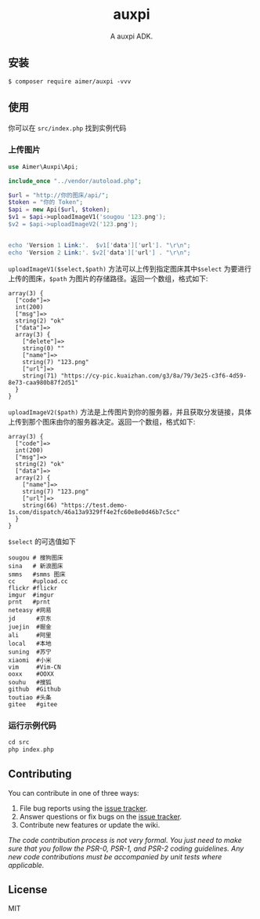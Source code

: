 <h1 align="center"> auxpi </h1>

<p align="center"> A auxpi ADK.</p>


## 安装

```shell
$ composer require aimer/auxpi -vvv
```

## 使用

你可以在 `src/index.php` 找到实例代码

### 上传图片

```php
use Aimer\Auxpi\Api;

include_once "../vendor/autoload.php";

$url = "http://你的图床/api/";
$token = "你的 Token";
$api = new Api($url, $token);
$v1 = $api->uploadImageV1('sougou '123.png');
$v2 = $api->uploadImageV2('123.png');


echo 'Version 1 Link:'.  $v1['data']['url']. "\r\n";
echo 'Version 2 Link:'. $v2['data']['url'] . "\r\n";
```

`uploadImageV1($select,$path)` 方法可以上传到指定图床其中`$select` 为要进行上传的图床，`$path` 为图片的存储路径。返回一个数组，格式如下:

```text
array(3) {
  ["code"]=>
  int(200)
  ["msg"]=>
  string(2) "ok"
  ["data"]=>
  array(3) {
    ["delete"]=>
    string(0) ""
    ["name"]=>
    string(7) "123.png"
    ["url"]=>
    string(71) "https://cy-pic.kuaizhan.com/g3/8a/79/3e25-c3f6-4d59-8e73-caa980b87f2d51"
  }
}
```

`uploadImageV2($path)` 方法是上传图片到你的服务器，并且获取分发链接，具体上传到那个图床由你的服务器决定。返回一个数组，格式如下:

```text
array(3) {
  ["code"]=>
  int(200)
  ["msg"]=>
  string(2) "ok"
  ["data"]=>
  array(2) {
    ["name"]=>
    string(7) "123.png"
    ["url"]=>
    string(66) "https://test.demo-1s.com/dispatch/46a13a9329ff4e2fc60e8e0d46b7c5cc"
  }
}
```

`$select` 的可选值如下

```text
sougou # 搜狗图床
sina   # 新浪图床
smms   #smms 图床
cc     #upload.cc
flickr #flickr
imgur  #imgur
prnt   #prnt
neteasy #网易
jd      #京东
juejin  #掘金
ali     #阿里
local   #本地
suning  #苏宁
xiaomi  #小米
vim     #Vim-CN
ooxx    #OOXX
souhu   #搜狐
github  #Github
toutiao #头条
gitee   #gitee 
```

### 运行示例代码

```php
cd src
php index.php
```

## Contributing

You can contribute in one of three ways:

1. File bug reports using the [issue tracker](https://github.com/aimer/auxpi/issues).
2. Answer questions or fix bugs on the [issue tracker](https://github.com/aimer/auxpi/issues).
3. Contribute new features or update the wiki.

_The code contribution process is not very formal. You just need to make sure that you follow the PSR-0, PSR-1, and PSR-2 coding guidelines. Any new code contributions must be accompanied by unit tests where applicable._

## License

MIT

